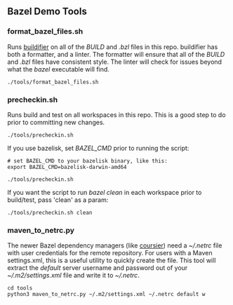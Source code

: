 ## Bazel Demo Tools

### format_bazel_files.sh

Runs [buildifier](https://github.com/bazelbuild/buildtools/tree/master/buildifier) on all of the *BUILD* and *.bzl* files in this repo.
buildifier has both a formatter, and a linter.
The formatter will ensure that all of the *BUILD* and *.bzl* files have consistent style.
The linter will check for issues beyond what the *bazel* executable will find.

```
./tools/format_bazel_files.sh
```

### precheckin.sh

Runs build and test on all workspaces in this repo.
This is a good step to do prior to committing new changes.

```
./tools/precheckin.sh
```

If you use bazelisk, set *BAZEL_CMD* prior to running the script:

```
# set BAZEL_CMD to your bazelisk binary, like this:
export BAZEL_CMD=bazelisk-darwin-amd64

./tools/precheckin.sh
```

If you want the script to run *bazel clean* in each workspace prior to build/test, pass 'clean' as a param:

```
./tools/precheckin.sh clean
```

### maven_to_netrc.py

The newer Bazel dependency managers (like [coursier](https://github.com/coursier/coursier)) need a *~/.netrc* file with user credentials for
the remote repository.
For users with a Maven settings.xml, this is a useful utility to quickly create the file.
This tool will extract the *default* server username and password out of your *~/.m2/settings.xml* file and write it to *~/.netrc*.

```
cd tools
python3 maven_to_netrc.py ~/.m2/settings.xml ~/.netrc default w
```
